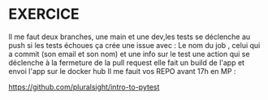 # EXERCICE
Il me faut deux branches, une main et une dev,les tests se déclenche au push 
si les tests échoues ça crée une issue avec : 
Le nom du job , celui qui a commit (son email et son nom) et une info sur le test 
une action  qui se déclenche à la fermeture de la pull request 
elle fait un build de l'app  et envoi l'app sur le docker hub 
Il me fauit vos REPO avant 17h en MP : 

https://github.com/pluralsight/intro-to-pytest
